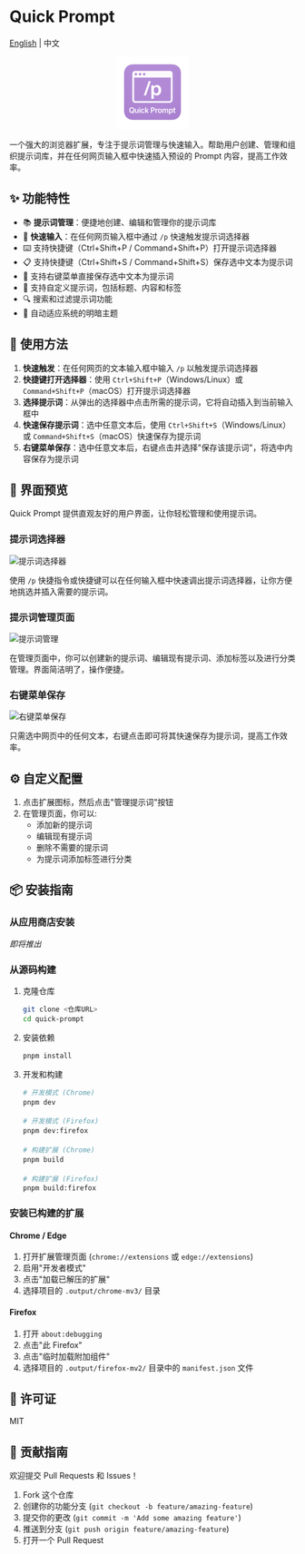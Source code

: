 # Quick Prompt

[English](./README_en.md) | 中文

<p align="center">
  <img src="./assets/icon.png" alt="Quick Prompt Logo" width="128" style="background: transparent;">
</p>

一个强大的浏览器扩展，专注于提示词管理与快速输入。帮助用户创建、管理和组织提示词库，并在任何网页输入框中快速插入预设的 Prompt 内容，提高工作效率。

## ✨ 功能特性

- 📚 **提示词管理**：便捷地创建、编辑和管理你的提示词库
- 🚀 **快速输入**：在任何网页输入框中通过 `/p` 快速触发提示词选择器
- ⌨️ 支持快捷键（Ctrl+Shift+P / Command+Shift+P）打开提示词选择器
- 📋 支持快捷键（Ctrl+Shift+S / Command+Shift+S）保存选中文本为提示词
- 📑 支持右键菜单直接保存选中文本为提示词
- 🎯 支持自定义提示词，包括标题、内容和标签
- 🔍 搜索和过滤提示词功能
- 🌙 自动适应系统的明暗主题

## 🚀 使用方法

1. **快速触发**：在任何网页的文本输入框中输入 `/p` 以触发提示词选择器
2. **快捷键打开选择器**：使用 `Ctrl+Shift+P`（Windows/Linux）或 `Command+Shift+P`（macOS）打开提示词选择器
3. **选择提示词**：从弹出的选择器中点击所需的提示词，它将自动插入到当前输入框中
4. **快速保存提示词**：选中任意文本后，使用 `Ctrl+Shift+S`（Windows/Linux）或 `Command+Shift+S`（macOS）快速保存为提示词
5. **右键菜单保存**：选中任意文本后，右键点击并选择"保存该提示词"，将选中内容保存为提示词

## 📸 界面预览

Quick Prompt 提供直观友好的用户界面，让你轻松管理和使用提示词。

### 提示词选择器

![提示词选择器](https://github.com/user-attachments/assets/d20d493f-70d2-4420-a797-f4c00f1439f4)

使用 `/p` 快捷指令或快捷键可以在任何输入框中快速调出提示词选择器，让你方便地挑选并插入需要的提示词。

### 提示词管理页面

![提示词管理](https://github.com/user-attachments/assets/033822b6-64a7-4994-9336-2dbba7354702)

在管理页面中，你可以创建新的提示词、编辑现有提示词、添加标签以及进行分类管理。界面简洁明了，操作便捷。

### 右键菜单保存

![右键菜单保存](https://github.com/user-attachments/assets/17fc3bfd-3fa4-4b0b-ae1a-5cfd0b62be2e)

只需选中网页中的任何文本，右键点击即可将其快速保存为提示词，提高工作效率。

## ⚙️ 自定义配置

1. 点击扩展图标，然后点击"管理提示词"按钮
2. 在管理页面，你可以:
   - 添加新的提示词
   - 编辑现有提示词
   - 删除不需要的提示词
   - 为提示词添加标签进行分类

## 📦 安装指南

### 从应用商店安装

_即将推出_

### 从源码构建

1. 克隆仓库
   ```bash
   git clone <仓库URL>
   cd quick-prompt
   ```

2. 安装依赖
   ```bash
   pnpm install
   ```

3. 开发和构建
   ```bash
   # 开发模式 (Chrome)
   pnpm dev
   
   # 开发模式 (Firefox)
   pnpm dev:firefox
   
   # 构建扩展 (Chrome)
   pnpm build
   
   # 构建扩展 (Firefox)
   pnpm build:firefox
   ```

### 安装已构建的扩展

#### Chrome / Edge
1. 打开扩展管理页面 (`chrome://extensions` 或 `edge://extensions`)
2. 启用"开发者模式"
3. 点击"加载已解压的扩展"
4. 选择项目的 `.output/chrome-mv3/` 目录

#### Firefox
1. 打开 `about:debugging`
2. 点击"此 Firefox"
3. 点击"临时加载附加组件"
4. 选择项目的 `.output/firefox-mv2/` 目录中的 `manifest.json` 文件

## 📄 许可证

MIT

## 🤝 贡献指南

欢迎提交 Pull Requests 和 Issues！

1. Fork 这个仓库
2. 创建你的功能分支 (`git checkout -b feature/amazing-feature`)
3. 提交你的更改 (`git commit -m 'Add some amazing feature'`)
4. 推送到分支 (`git push origin feature/amazing-feature`)
5. 打开一个 Pull Request
